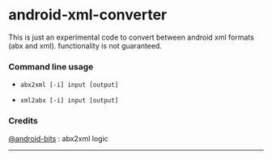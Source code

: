 # android-xml-converter
This is just an experimental code to convert between android xml formats (abx and xml). functionality is not guaranteed.

### Command line usage

- `abx2xml [-i] input [output]`

- `xml2abx [-i] input [output]`


### Credits
[@android-bits](https://github.com/cclgroupltd/android-bits/tree/main/ccl_abx) : abx2xml logic

---

